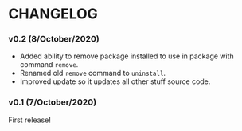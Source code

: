 # CHANGELOG

### v0.2 (8/October/2020)

- Added ability to remove package installed to use in package with command `remove`.
- Renamed old `remove` command to `uninstall`.
- Improved update so it updates all other stuff source code.

### v0.1 (7/October/2020)

First release!